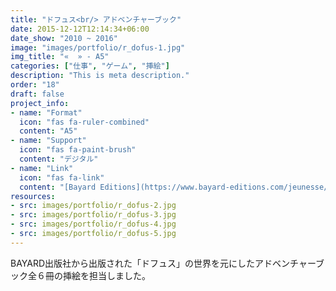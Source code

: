 ```yaml
---
title: "ドフュス<br/> アドベンチャーブック"
date: 2015-12-12T12:14:34+06:00
date_show: "2010 ~ 2016"
image: "images/portfolio/r_dofus-1.jpg"
img_title: "«  » - A5"
categories: ["仕事", "ゲーム", "挿絵"]
description: "This is meta description."
order: "18"
draft: false
project_info:
- name: "Format"
  icon: "fas fa-ruler-combined"
  content: "A5"
- name: "Support"
  icon: "fas fa-paint-brush"
  content: "デジタル"
- name: "Link"
  icon: "fas fa-link"
  content: "[Bayard Editions](https://www.bayard-editions.com/jeunesse/collection/dofus)"
resources:
- src: images/portfolio/r_dofus-2.jpg
- src: images/portfolio/r_dofus-3.jpg
- src: images/portfolio/r_dofus-4.jpg
- src: images/portfolio/r_dofus-5.jpg
---
```


BAYARD出版社から出版された「ドフュス」の世界を元にしたアドベンチャーブック全６冊の挿絵を担当しました。
